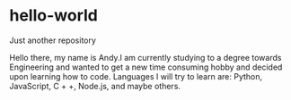 # hello-world
Just another repository

Hello there, my name is Andy.I am currently studying to a degree towards Engineering and wanted to get a new time consuming hobby and decided upon learning how to code. Languages I will try to learn are: Python, JavaScript, C + +, Node.js, and maybe others.
